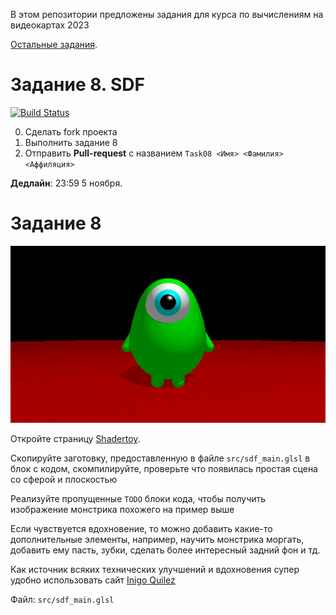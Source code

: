 В этом репозитории предложены задания для курса по вычислениям на видеокартах 2023

[Остальные задания](https://github.com/GPGPUCourse/GPGPUTasks2023/).


# Задание 8. SDF

[![Build Status](https://github.com/GPGPUCourse/GPGPUTasks2023/actions/workflows/cmake.yml/badge.svg?branch=task05&event=push)](https://github.com/GPGPUCourse/GPGPUTasks2023/actions/workflows/cmake.yml)

0. Сделать fork проекта
1. Выполнить задание 8
2. Отправить **Pull-request** с названием ```Task08 <Имя> <Фамилия> <Аффиляция>``` 

**Дедлайн**: 23:59 5 ноября.

Задание 8
=========

![Lilmonster](/.figures/capture.gif?raw=true)

Откройте страницу [Shadertoy](https://www.shadertoy.com/new).

Скопируйте заготовку, предоставленную в файле ```src/sdf_main.glsl``` в блок с кодом, скомпилируйте, проверьте что появилась простая сцена со сферой и плоскостью

Реализуйте пропущенные ```TODO``` блоки кода, чтобы получить изображение монстрика похожего на пример выше

Если чувствуется вдохновение, то можно добавить какие-то дополнительные элементы, например, научить монстрика моргать, добавить ему пасть, зубки, сделать более интересный задний фон и тд.

Как источник всяких технических улучшений и вдохновения супер удобно использовать сайт [Inigo Quilez](https://iquilezles.org/articles/)

Файл: ```src/sdf_main.glsl```
